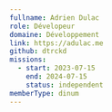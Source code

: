 ```yaml
---
fullname: Adrien Dulac
role: Dévelopeur
domaine: Développement
link: https://adulac.me
github: dtrckd
missions:
  - start: 2023-07-15
    end: 2024-07-15
    status: independent
memberType: dinum
---
```

